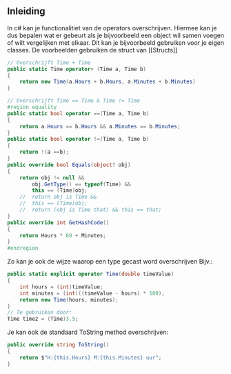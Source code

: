 ## Inleiding

In c# kan je functionalitiet van de operators overschrijven.
Hiermee kan je dus bepalen wat er gebeurt als je bijvoorbeeld een object wil samen voegen of wilt vergelijken met elkaar. 
Dit kan je bijvoorbeeld gebruiken voor je eigen classes.
De voorbeelden gebruiken de struct van [[Structs]]
```c#
// Overschrijft Time + Time
public static Time operator+ (Time a, Time b)
{
	return new Time(a.Hours + b.Hours, a.Minutes + b.Minutes)
}
```
```c#
// Overschrijft Time == Time & Time != Time
#region equality
public static bool operator ==(Time a, Time b)
{
    return a.Hours == b.Hours && a.Minutes == b.Minutes;
}
public static bool operator !=(Time a, Time b)
{
    return !(a ==b);
}
public override bool Equals(object? obj)
{
    return obj != null &&
        obj.GetType() == typeof(Time) &&
        this == (Time)obj;
    //  return obj is Time &&
    //  this == (Time)obj;
    //  return (obj is Time that) && this == that;
}
public override int GetHashCode()
{
    return Hours * 60 + Minutes;
}
#endregion
```

Zo kan je ook de wijze waarop een type gecast word overschrijven
Bijv.:
```c#
public static explicit operator Time(double timeValue)
{
	int hours = (int)timeValue;
	int minutes = (int)((timeValue - hours) * 100);
	return new Time(hours, minutes);        
}
// Te gebruiken door:
Time time2 = (Time)3.5;
```


Je kan ook de standaard ToString method overschrijven:
```c#
public override string ToString()
{
    return $"H:{this.Hours} M:{this.Minutes} uur";
}
```

